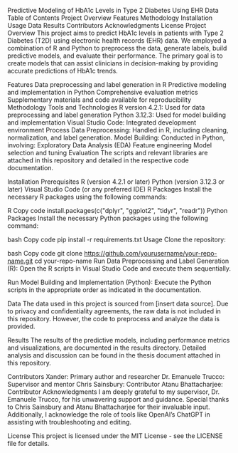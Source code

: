 Predictive Modeling of HbA1c Levels in Type 2 Diabetes Using EHR Data
Table of Contents
Project Overview
Features
Methodology
Installation
Usage
Data
Results
Contributors
Acknowledgments
License
Project Overview
This project aims to predict HbA1c levels in patients with Type 2 Diabetes (T2D) using electronic health records (EHR) data. We employed a combination of R and Python to preprocess the data, generate labels, build predictive models, and evaluate their performance. The primary goal is to create models that can assist clinicians in decision-making by providing accurate predictions of HbA1c trends.

Features
Data preprocessing and label generation in R
Predictive modeling and implementation in Python
Comprehensive evaluation metrics
Supplementary materials and code available for reproducibility
Methodology
Tools and Technologies
R version 4.2.1: Used for data preprocessing and label generation
Python 3.12.3: Used for model building and implementation
Visual Studio Code: Integrated development environment
Process
Data Preprocessing: Handled in R, including cleaning, normalization, and label generation.
Model Building: Conducted in Python, involving:
Exploratory Data Analysis (EDA)
Feature engineering
Model selection and tuning
Evaluation
The scripts and relevant libraries are attached in this repository and detailed in the respective code documentation.

Installation
Prerequisites
R (version 4.2.1 or later)
Python (version 3.12.3 or later)
Visual Studio Code (or any preferred IDE)
R Packages
Install the necessary R packages using the following commands:

R
Copy code
install.packages(c("dplyr", "ggplot2", "tidyr", "readr"))
Python Packages
Install the necessary Python packages using the following command:

bash
Copy code
pip install -r requirements.txt
Usage
Clone the repository:

bash
Copy code
git clone https://github.com/yourusername/your-repo-name.git
cd your-repo-name
Run Data Preprocessing and Label Generation (R):
Open the R scripts in Visual Studio Code and execute them sequentially.

Run Model Building and Implementation (Python):
Execute the Python scripts in the appropriate order as indicated in the documentation.

Data
The data used in this project is sourced from [insert data source]. Due to privacy and confidentiality agreements, the raw data is not included in this repository. However, the code to preprocess and analyze the data is provided.

Results
The results of the predictive models, including performance metrics and visualizations, are documented in the results directory. Detailed analysis and discussion can be found in the thesis document attached in this repository.

Contributors
Xander: Primary author and researcher
Dr. Emanuele Trucco: Supervisor and mentor
Chris Sainsbury: Contributor
Atanu Bhattacharjee: Contributor
Acknowledgments
I am deeply grateful to my supervisor, Dr. Emanuele Trucco, for his unwavering support and guidance. Special thanks to Chris Sainsbury and Atanu Bhattacharjee for their invaluable input. Additionally, I acknowledge the role of tools like OpenAI’s ChatGPT in assisting with troubleshooting and editing.

License
This project is licensed under the MIT License - see the LICENSE file for details.
